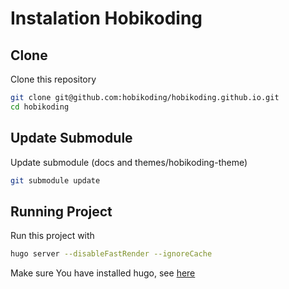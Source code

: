 # Instalation Hobikoding

## Clone

Clone this repository

```bash
git clone git@github.com:hobikoding/hobikoding.github.io.git
cd hobikoding
```

## Update Submodule

Update submodule (docs and themes/hobikoding-theme)

```bash
git submodule update
```

## Running Project

Run this project with

```bash
hugo server --disableFastRender --ignoreCache
```

Make sure You have installed hugo, see [here](https://gohugo.io/getting-started/installing/)

